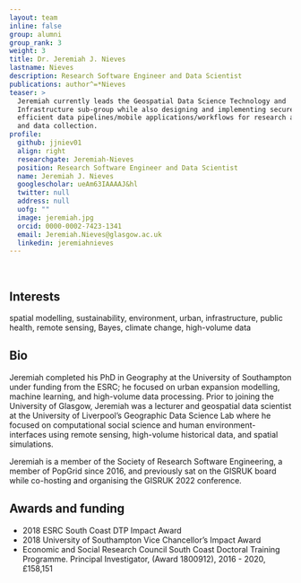 ```yaml
---
layout: team
inline: false
group: alumni
group_rank: 3
weight: 3
title: Dr. Jeremiah J. Nieves
lastname: Nieves
description: Research Software Engineer and Data Scientist
publications: author^=*Nieves
teaser: >
  Jeremiah currently leads the Geospatial Data Science Technology and
  Infrastructure sub-group while also designing and implementing secure and
  efficient data pipelines/mobile applications/workflows for research analyses
  and data collection.
profile:
  github: jjniev01
  align: right
  researchgate: Jeremiah-Nieves
  position: Research Software Engineer and Data Scientist
  name: Jeremiah J. Nieves
  googlescholar: ueAm63IAAAAJ&hl
  twitter: null
  address: null
  uofg: ""
  image: jeremiah.jpg
  orcid: 0000-0002-7423-1341
  email: Jeremiah.Nieves@glasgow.ac.uk
  linkedin: jeremiahnieves
---
```

<br>

## Interests
spatial modelling, sustainability, environment, urban, infrastructure, public health, remote sensing, Bayes, climate change, high-volume data

## Bio
Jeremiah completed his PhD in Geography at the University of Southampton under funding from the ESRC; he focused on urban expansion modelling, machine learning, and high-volume data processing. Prior to joining the University of Glasgow, Jeremiah was a lecturer and geospatial data scientist at the University of Liverpool’s Geographic Data Science Lab where he focused on computational social science and human environment-interfaces using remote sensing, high-volume historical data, and spatial simulations. 

Jeremiah is a member of the Society of Research Software Engineering, a member of PopGrid since 2016, and previously sat on the GISRUK board while co-hosting and organising the GISRUK 2022 conference.

## Awards and funding

 - 2018 ESRC South Coast DTP Impact Award
 - 2018 University of Southampton Vice Chancellor’s Impact Award
 - Economic and Social Research Council South Coast Doctoral Training Programme. Principal Investigator, (Award 1800912), 2016 - 2020, £158,151 
